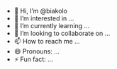 - 👋 Hi, I’m @biakolo
- 👀 I’m interested in ...
- 🌱 I’m currently learning ...
- 💞️ I’m looking to collaborate on ...
- 📫 How to reach me ...
- 😄 Pronouns: ...
- ⚡ Fun fact: ...

<!---
biakolo/biakolo is a ✨ special ✨ repository because its `README.md` (this file) appears on your GitHub profile.
You can click the Preview link to take a look at your changes.
--->
